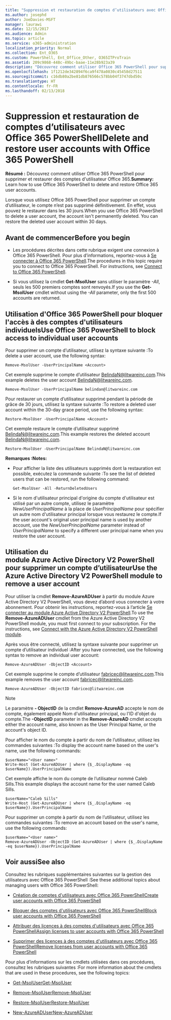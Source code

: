 ```yaml
---
title: "Suppression et restauration de comptes d’utilisateurs avec Office 365 PowerShell"
ms.author: josephd
author: JoeDavies-MSFT
manager: laurawi
ms.date: 12/15/2017
ms.audience: Admin
ms.topic: article
ms.service: o365-administration
localization_priority: Normal
ms.collection: Ent_O365
ms.custom: PowerShell, Ent_Office_Other, O365ITProTrain
ms.assetid: 209c9868-448c-49bc-baae-11e28b923a39
description: "Découvrez comment utiliser Office 365 PowerShell pour supprimer et restaurer des comptes d'utilisateur Office 365."
ms.openlocfilehash: 1f1212de342894f6ca9f478a0830c45458d27511
ms.sourcegitcommit: c16db80a2be81db876566c578bb04f3747dbd50c
ms.translationtype: HT
ms.contentlocale: fr-FR
ms.lasthandoff: 02/13/2018
---
```

# <a name="delete-and-restore-user-accounts-with-office-365-powershell"></a><span data-ttu-id="7eb2d-103">Suppression et restauration de comptes d’utilisateurs avec Office 365 PowerShell</span><span class="sxs-lookup"><span data-stu-id="7eb2d-103">Delete and restore user accounts with Office 365 PowerShell</span></span>

<span data-ttu-id="7eb2d-104">**Résumé :** Découvrez comment utiliser Office 365 PowerShell pour supprimer et restaurer des comptes d'utilisateur Office 365.</span><span class="sxs-lookup"><span data-stu-id="7eb2d-104">**Summary:**  Learn how to use Office 365 PowerShell to delete and restore Office 365 user accounts.</span></span>
  
<span data-ttu-id="7eb2d-p101">Lorsque vous utilisez Office 365 PowerShell pour supprimer un compte d’utilisateur, le compte n’est pas supprimé définitivement. En effet, vous pouvez le restaurer dans les 30 jours.</span><span class="sxs-lookup"><span data-stu-id="7eb2d-p101">When you use Office 365 PowerShell to delete a user account, the account isn't permanently deleted. You can restore the deleted user account within 30 days.</span></span>
  
## <a name="before-you-begin"></a><span data-ttu-id="7eb2d-107">Avant de commencer</span><span class="sxs-lookup"><span data-stu-id="7eb2d-107">Before you begin</span></span>

- <span data-ttu-id="7eb2d-p102">Les procédures décrites dans cette rubrique exigent une connexion à Office 365 PowerShell. Pour plus d’informations, reportez-vous à [Se connecter à Office 365 PowerShell](connect-to-office-365-powershell.md).</span><span class="sxs-lookup"><span data-stu-id="7eb2d-p102">The procedures in this topic require you to connect to Office 365 PowerShell. For instructions, see [Connect to Office 365 PowerShell](connect-to-office-365-powershell.md).</span></span>
    
- <span data-ttu-id="7eb2d-110">Si vous utilisez la cmdlet **Get-MsolUser** sans utiliser le paramètre _-All_, seuls les 500 premiers comptes sont renvoyés.</span><span class="sxs-lookup"><span data-stu-id="7eb2d-110">If you use the **Get-MsolUser** cmdlet without using the _-All_ parameter, only the first 500 accounts are returned.</span></span>
    
## <a name="use-office-365-powershell-to-block-access-to-individual-user-accounts"></a><span data-ttu-id="7eb2d-111">Utilisation d'Office 365 PowerShell pour bloquer l'accès à des comptes d'utilisateurs individuels</span><span class="sxs-lookup"><span data-stu-id="7eb2d-111">Use Office 365 PowerShell to block access to individual user accounts</span></span>
<span data-ttu-id="7eb2d-112"><a name="ShortVersion"> </a></span><span class="sxs-lookup"><span data-stu-id="7eb2d-112"><a name="ShortVersion"> </a></span></span>

<span data-ttu-id="7eb2d-113">Pour supprimer un compte d’utilisateur, utilisez la syntaxe suivante :</span><span class="sxs-lookup"><span data-stu-id="7eb2d-113">To delete a user account, use the following syntax:</span></span>
  
```
Remove-MsolUser -UserPrincipalName <Account>
```

<span data-ttu-id="7eb2d-114">Cet exemple supprime le compte d’utilisateur BelindaN@litwareinc.com.</span><span class="sxs-lookup"><span data-stu-id="7eb2d-114">This example deletes the user account BelindaN@litwareinc.com.</span></span>
  
```
Remove-MsolUser -UserPrincipalName belindan@litwareinc.com
```

<span data-ttu-id="7eb2d-115">Pour restaurer un compte d’utilisateur supprimé pendant la période de grâce de 30 jours, utilisez la syntaxe suivante :</span><span class="sxs-lookup"><span data-stu-id="7eb2d-115">To restore a deleted user account within the 30-day grace period, use the following syntax:</span></span>
  
```
Restore-MsolUser -UserPrincipalName <Account>
```

<span data-ttu-id="7eb2d-116">Cet exemple restaure le compte d’utilisateur supprimé BelindaN@litwareinc.com.</span><span class="sxs-lookup"><span data-stu-id="7eb2d-116">This example restores the deleted account BelindaN@litwareinc.com.</span></span>
  
```
Restore-MsolUser -UserPrincipalName BelindaN@litwareinc.com
```

 <span data-ttu-id="7eb2d-117">**Remarques :**</span><span class="sxs-lookup"><span data-stu-id="7eb2d-117">**Notes:**</span></span>
  
- <span data-ttu-id="7eb2d-118">Pour afficher la liste des utilisateurs supprimés dont la restauration est possible, exécutez la commande suivante :</span><span class="sxs-lookup"><span data-stu-id="7eb2d-118">To see the list of deleted users that can be restored, run the following command:</span></span>
    
  ```
  Get-MsolUser -All -ReturnDeletedUsers
  ```

- <span data-ttu-id="7eb2d-119">Si le nom d'utilisateur principal d'origine du compte d'utilisateur est utilisé par un autre compte, utilisez le paramètre  _NewUserPrincipalName_ à la place de _UserPrincipalName_ pour spécifier un autre nom d'utilisateur principal lorsque vous restaurez le compte.</span><span class="sxs-lookup"><span data-stu-id="7eb2d-119">If the user account's original user principal name is used by another account, use the  _NewUserPrincipalName_ parameter instead of _UserPrincipalName_ to specify a different user principal name when you restore the user account.</span></span>
    
## <a name="use-the-azure-active-directory-v2-powershell-module-to-remove-a-user-account"></a><span data-ttu-id="7eb2d-120">Utilisation du module Azure Active Directory V2 PowerShell pour supprimer un compte d’utilisateur</span><span class="sxs-lookup"><span data-stu-id="7eb2d-120">Use the Azure Active Directory V2 PowerShell module to remove a user account</span></span>
<span data-ttu-id="7eb2d-121"><a name="ShortVersion"> </a></span><span class="sxs-lookup"><span data-stu-id="7eb2d-121"><a name="ShortVersion"> </a></span></span>

<span data-ttu-id="7eb2d-p103">Pour utiliser la cmdlet **Remove-AzureADUser** à partir du module Azure Active Directory V2 PowerShell, vous devez d’abord vous connecter à votre abonnement. Pour obtenir les instructions, reportez-vous à l’article [Se connecter au module Azure Active Directory V2 PowerShell](https://go.microsoft.com/fwlink/?linkid=842218).</span><span class="sxs-lookup"><span data-stu-id="7eb2d-p103">To use the **Remove-AzureADUser** cmdlet from the Azure Active Directory V2 PowerShell module, you must first connect to your subscription. For the instructions, see [Connect with the Azure Active Directory V2 PowerShell module](https://go.microsoft.com/fwlink/?linkid=842218).</span></span>
  
<span data-ttu-id="7eb2d-124">Après vous être connecté, utilisez la syntaxe suivante pour supprimer un compte d’utilisateur individuel :</span><span class="sxs-lookup"><span data-stu-id="7eb2d-124">After you have connected, use the following syntax to remove an individual user account:</span></span>
  
```
Remove-AzureADUser -ObjectID <Account>
```

<span data-ttu-id="7eb2d-125">Cet exemple supprime le compte d’utilisateur fabricec@litwareinc.com.</span><span class="sxs-lookup"><span data-stu-id="7eb2d-125">This example removes the user account fabricec@litwareinc.com.</span></span>
  
```
Remove-AzureADUser -ObjectID fabricec@litwareinc.com
```

> [!NOTE]
> <span data-ttu-id="7eb2d-126">Le paramètre **- ObjectID** de la cmdlet **Remove-AzureAD** accepte le nom de compte, également appelé Nom d'utilisateur principal, ou l'ID d'objet du compte.</span><span class="sxs-lookup"><span data-stu-id="7eb2d-126">The **-ObjectID** parameter in the **Remove-AzureAD** cmdlet accepts either the account name, also known as the User Principal Name, or the account's object ID.</span></span>
  
<span data-ttu-id="7eb2d-127">Pour afficher le nom du compte à partir du nom de l’utilisateur, utilisez les commandes suivantes :</span><span class="sxs-lookup"><span data-stu-id="7eb2d-127">To display the account name based on the user's name, use the following commands:</span></span>
  
```
$userName="<User name>"
Write-Host (Get-AzureADUser | where {$_.DisplayName -eq $userName}).UserPrincipalName
```

<span data-ttu-id="7eb2d-128">Cet exemple affiche le nom du compte de l’utilisateur nommé Caleb Sills.</span><span class="sxs-lookup"><span data-stu-id="7eb2d-128">This example displays the account name for the user named Caleb Sills.</span></span>
  
```
$userName="Caleb Sills"
Write-Host (Get-AzureADUser | where {$_.DisplayName -eq $userName}).UserPrincipalName
```

<span data-ttu-id="7eb2d-129">Pour supprimer un compte à partir du nom de l’utilisateur, utilisez les commandes suivantes :</span><span class="sxs-lookup"><span data-stu-id="7eb2d-129">To remove an account based on the user's name, use the following commands:</span></span>
  
```
$userName="<User name>"
Remove-AzureADUser -ObjectID (Get-AzureADUser | where {$_.DisplayName -eq $userName}).UserPrincipalName
```

## <a name="see-also"></a><span data-ttu-id="7eb2d-130">Voir aussi</span><span class="sxs-lookup"><span data-stu-id="7eb2d-130">See also</span></span>
<span data-ttu-id="7eb2d-131"><a name="SeeAlso"> </a></span><span class="sxs-lookup"><span data-stu-id="7eb2d-131"><a name="SeeAlso"> </a></span></span>

<span data-ttu-id="7eb2d-132">Consultez les rubriques supplémentaires suivantes sur la gestion des utilisateurs avec Office 365 PowerShell :</span><span class="sxs-lookup"><span data-stu-id="7eb2d-132">See these additional topics about managing users with Office 365 PowerShell:</span></span>
  
- [<span data-ttu-id="7eb2d-133">Création de comptes d'utilisateurs avec Office 365 PowerShell</span><span class="sxs-lookup"><span data-stu-id="7eb2d-133">Create user accounts with Office 365 PowerShell</span></span>](create-user-accounts-with-office-365-powershell.md)
    
- [<span data-ttu-id="7eb2d-134">Bloquer des comptes d'utilisateurs avec Office 365 PowerShell</span><span class="sxs-lookup"><span data-stu-id="7eb2d-134">Block user accounts with Office 365 PowerShell</span></span>](block-user-accounts-with-office-365-powershell.md)
    
- [<span data-ttu-id="7eb2d-135">Attribuer des licences à des comptes d'utilisateurs avec Office 365 PowerShell</span><span class="sxs-lookup"><span data-stu-id="7eb2d-135">Assign licenses to user accounts with Office 365 PowerShell</span></span>](assign-licenses-to-user-accounts-with-office-365-powershell.md)
    
- [<span data-ttu-id="7eb2d-136">Supprimer des licences à des comptes d'utilisateurs avec Office 365 PowerShell</span><span class="sxs-lookup"><span data-stu-id="7eb2d-136">Remove licenses from user accounts with Office 365 PowerShell</span></span>](remove-licenses-from-user-accounts-with-office-365-powershell.md)
    
<span data-ttu-id="7eb2d-137">Pour plus d’informations sur les cmdlets utilisées dans ces procédures, consultez les rubriques suivantes :</span><span class="sxs-lookup"><span data-stu-id="7eb2d-137">For more information about the cmdlets that are used in these procedures, see the following topics:</span></span>
  
- [<span data-ttu-id="7eb2d-138">Get-MsolUser</span><span class="sxs-lookup"><span data-stu-id="7eb2d-138">Get-MsolUser</span></span>](https://go.microsoft.com/fwlink/p/?LinkId=691543)
    
- [<span data-ttu-id="7eb2d-139">Remove-MsolUser</span><span class="sxs-lookup"><span data-stu-id="7eb2d-139">Remove-MsolUser</span></span>](https://go.microsoft.com/fwlink/p/?LinkId=691636)
    
- [<span data-ttu-id="7eb2d-140">Restore-MsolUser</span><span class="sxs-lookup"><span data-stu-id="7eb2d-140">Restore-MsolUser</span></span>](https://go.microsoft.com/fwlink/p/?LinkId=691637)
    
- [<span data-ttu-id="7eb2d-141">New-AzureADUser</span><span class="sxs-lookup"><span data-stu-id="7eb2d-141">New-AzureADUser</span></span>](https://docs.microsoft.com/powershell/module/azuread/new-azureaduser?view=azureadps-2.0)
    

